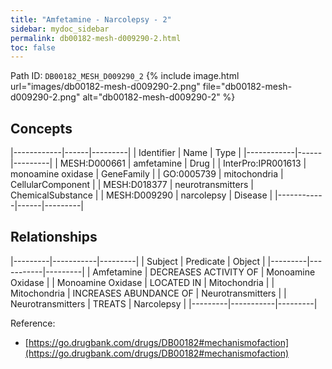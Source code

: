 ```yaml
---
title: "Amfetamine - Narcolepsy - 2"
sidebar: mydoc_sidebar
permalink: db00182-mesh-d009290-2.html
toc: false 
---
```



Path ID: `DB00182_MESH_D009290_2`
{% include image.html url="images/db00182-mesh-d009290-2.png" file="db00182-mesh-d009290-2.png" alt="db00182-mesh-d009290-2" %}

## Concepts

|------------|------|---------|
| Identifier | Name | Type    |
|------------|------|---------|
| MESH:D000661 | amfetamine | Drug |
| InterPro:IPR001613 | monoamine oxidase | GeneFamily |
| GO:0005739 | mitochondria | CellularComponent |
| MESH:D018377 | neurotransmitters | ChemicalSubstance |
| MESH:D009290 | narcolepsy | Disease |
|------------|------|---------|

## Relationships

|---------|-----------|---------|
| Subject | Predicate | Object  |
|---------|-----------|---------|
| Amfetamine | DECREASES ACTIVITY OF | Monoamine Oxidase |
| Monoamine Oxidase | LOCATED IN | Mitochondria |
| Mitochondria | INCREASES ABUNDANCE OF | Neurotransmitters |
| Neurotransmitters | TREATS | Narcolepsy |
|---------|-----------|---------|

Reference: 
  - [https://go.drugbank.com/drugs/DB00182#mechanismofaction](https://go.drugbank.com/drugs/DB00182#mechanismofaction)
